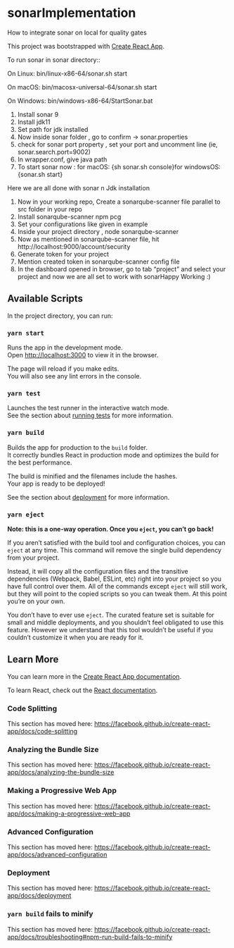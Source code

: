 # sonarImplementation
How to integrate sonar on local for quality gates

This project was bootstrapped with [Create React App](https://github.com/facebook/create-react-app).


To run sonar in sonar directory::

On Linux: bin/linux-x86-64/sonar.sh start

On macOS: bin/macosx-universal-64/sonar.sh start

On Windows: bin/windows-x86-64/StartSonar.bat



1. Install sonar 9
2. Install jdk11
3. Set path for jdk installed
4. Now inside sonar folder , go to confirm -> sonar.properties 
5. check for sonar port property , set your port and uncomment line (ie, sonar.search.port=9002)
6. In wrapper.conf, give java path
7. To start sonar now : for macOS: {sh sonar.sh console}for windowsOS: {sonar.sh start}

Here we are all done with sonar n Jdk installation

1. Now in your working repo, Create a sonarqube-scanner file parallel to src folder in your repo
2. Install sonarqube-scanner npm pcg
3. Set your configurations like given in example
4. Inside your project directory , node sonarqube-scanner
5. Now as mentioned in sonarqube-scanner file, hit http://localhost:9000/account/security
6. Generate token for your project
7. Mention created token in sonarqube-scanner config file
8. In the dashboard opened in browser, go to tab “project” and select your project and now we are all set to work with sonarHappy Working :) 


## Available Scripts

In the project directory, you can run:

### `yarn start`

Runs the app in the development mode.<br />
Open [http://localhost:3000](http://localhost:3000) to view it in the browser.

The page will reload if you make edits.<br />
You will also see any lint errors in the console.

### `yarn test`

Launches the test runner in the interactive watch mode.<br />
See the section about [running tests](https://facebook.github.io/create-react-app/docs/running-tests) for more information.

### `yarn build`

Builds the app for production to the `build` folder.<br />
It correctly bundles React in production mode and optimizes the build for the best performance.

The build is minified and the filenames include the hashes.<br />
Your app is ready to be deployed!

See the section about [deployment](https://facebook.github.io/create-react-app/docs/deployment) for more information.

### `yarn eject`

**Note: this is a one-way operation. Once you `eject`, you can’t go back!**

If you aren’t satisfied with the build tool and configuration choices, you can `eject` at any time. This command will remove the single build dependency from your project.

Instead, it will copy all the configuration files and the transitive dependencies (Webpack, Babel, ESLint, etc) right into your project so you have full control over them. All of the commands except `eject` will still work, but they will point to the copied scripts so you can tweak them. At this point you’re on your own.

You don’t have to ever use `eject`. The curated feature set is suitable for small and middle deployments, and you shouldn’t feel obligated to use this feature. However we understand that this tool wouldn’t be useful if you couldn’t customize it when you are ready for it.

## Learn More

You can learn more in the [Create React App documentation](https://facebook.github.io/create-react-app/docs/getting-started).

To learn React, check out the [React documentation](https://reactjs.org/).

### Code Splitting

This section has moved here: https://facebook.github.io/create-react-app/docs/code-splitting

### Analyzing the Bundle Size

This section has moved here: https://facebook.github.io/create-react-app/docs/analyzing-the-bundle-size

### Making a Progressive Web App

This section has moved here: https://facebook.github.io/create-react-app/docs/making-a-progressive-web-app

### Advanced Configuration

This section has moved here: https://facebook.github.io/create-react-app/docs/advanced-configuration

### Deployment

This section has moved here: https://facebook.github.io/create-react-app/docs/deployment

### `yarn build` fails to minify

This section has moved here: https://facebook.github.io/create-react-app/docs/troubleshooting#npm-run-build-fails-to-minify
